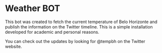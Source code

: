 # Weather BOT
This bot was created to fetch the current temperature of Belo Horizonte and publish the information on the Twitter timeline. This is a simple installation developed for academic and personal reasons.

You can check out the updates by looking for @tempbh on the Twitter website. 
